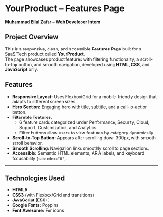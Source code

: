 # YourProduct – Features Page

**Muhammad Bilal Zafar – Web Developer Intern**

## Project Overview

This is a responsive, clean, and accessible **Features Page** built for a SaaS/Tech product called **YourProduct**.  
The page showcases product features with filtering functionality, a scroll-to-top button, and smooth navigation, developed using **HTML**, **CSS**, and **JavaScript** only.


## Features

- **Responsive Layout:** Uses Flexbox/Grid for a mobile-friendly design that adapts to different screen sizes.
- **Hero Section:** Engaging hero with title, subtitle, and a call-to-action button.
- **Filterable Features:**  
  - 6 feature cards categorized under Performance, Security, Cloud, Support, Customization, and Analytics.
  - Filter buttons allow users to view features by category dynamically.
- **Scroll-to-Top Button:** Appears after scrolling down 300px, with smooth scroll behavior.
- **Smooth Scrolling:** Navigation links smoothly scroll to page sections.
- **Accessible:** Semantic HTML elements, ARIA labels, and keyboard focusability (`tabindex="0"`).

---

## Technologies Used

- **HTML5**  
- **CSS3** (with Flexbox/Grid and transitions)  
- **JavaScript (ES6+)**  
- **Google Fonts:** Poppins  
- **Font Awesome:** For icons  


